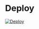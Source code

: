 # Deploy
[![Deploy](https://www.herokucdn.com/deploy/button.svg)](https://dashboard.heroku.com/new?template=https://github.com/waloyn/xys)
